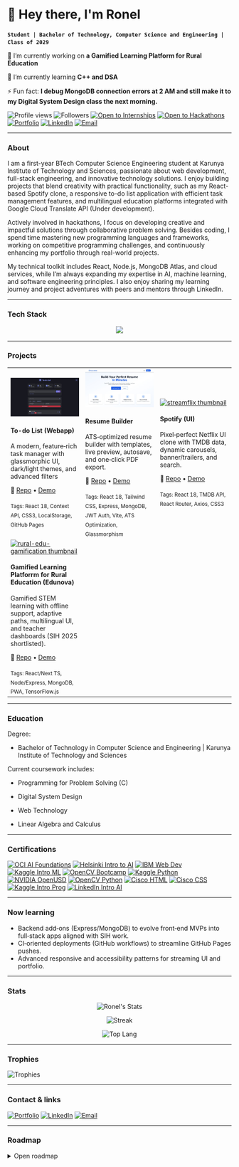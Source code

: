 # 👋 Hey there, I'm Ronel
**`Student | Bachelor of Technology, Computer Science and Engineering | Class of 2029`**

🔭 I’m currently working on **a Gamified Learning Platform for Rural Education**

🌱 I’m currently learning **C++ and DSA**

⚡ Fun fact: **I debug MongoDB connection errors at 2 AM and still make it to my Digital System Design class the next morning.**

<!-- Top badges: metrics + quick actions -->
![Profile views](https://komarev.com/ghpvc/?username=Rm1338&style=flat-square&color=blue)
![Followers](https://img.shields.io/github/followers/RM1338?style=flat-square&logo=github)
[![Open to Internships](https://img.shields.io/badge/Open_to-Internships-2ea44f?style=flat-square)]()
[![Open to Hackathons](https://img.shields.io/badge/Open_to-Hackathons-8a2be2?style=flat-square)]()
[![Portfolio](https://img.shields.io/badge/Portfolio-rm1338.github.io-000?style=flat-square&logo=github&logoColor=white)]()
[![LinkedIn](https://img.shields.io/badge/LinkedIn-ronelm-0A66C2?style=flat-square&logo=linkedin&logoColor=white)](https://www.linkedin.com/in/ronelm/)
[![Email](https://img.shields.io/badge/Email-rma80070%40gmail.com-EA4335?style=flat-square&logo=gmail&logoColor=white)](mailto:rma80070@gmail.com)

---

### About
I am a first-year BTech Computer Science Engineering student at Karunya Institute of Technology and Sciences, passionate about web development, full-stack engineering, and innovative technology solutions. I enjoy building projects that blend creativity with practical functionality, such as my React-based Spotify clone, a responsive to-do list application with efficient task management features, and multilingual education platforms integrated with Google Cloud Translate API (Under development).

Actively involved in hackathons, I focus on developing creative and impactful solutions through collaborative problem solving. Besides coding, I spend time mastering new programming languages and frameworks, working on competitive programming challenges, and continuously enhancing my portfolio through real-world projects.

My technical toolkit includes React, Node.js, MongoDB Atlas, and cloud services, while I’m always expanding my expertise in AI, machine learning, and software engineering principles. I also enjoy sharing my learning journey and project adventures with peers and mentors through LinkedIn.

---

### Tech Stack
<p align="center">
  <a href="https://skillicons.dev">
    <img src="https://skillicons.dev/icons?i=python,js,html,css,c,react,npm,opencv,nodejs,express,mongodb,mysql,git,github,matlab" />
  </a>
</p>

---

### Projects

<table>
  <tr>
    <td width="33%">
      <a href="https://RM1338.github.io/todo-app">
        <img src="https://github.com/RM1338/RM1338/blob/main/To-do_List.jpg?raw=true" alt="todo-app thumbnail" width="100%">
      </a>
      <h4>To-do List (Webapp)</h4>
      <p>A modern, feature‑rich task manager with glassmorphic UI, dark/light themes, and advanced filters</p>
      <p>🔗 <a href="https://github.com/RM1338/todo-app.git">Repo</a> • <a href="https://RM1338.github.io/todo-app">Demo</a></p>
      <sub>Tags: React 18, Context API, CSS3, LocalStorage, GitHub Pages</sub>
    </td>
    <td width="33%">
      <a href="https://resume-builder-pro.vercel.app">
        <img src="https://github.com/RM1338/RM1338/blob/main/resume-builder_thumbnail.jpg?raw=true" alt="resume-builder thumbnail" width="100%">
      </a>
      <h4>Resume Builder</h4>
      <p>ATS‑optimized resume builder with templates, live preview, autosave, and one‑click PDF export.</p>
      <p>🔗 <a href="https://github.com/RM1338/resume-builder">Repo</a> • <a href="https://resume-builder-pro.vercel.app">Demo</a></p>
      <sub>Tags: React 18, Tailwind CSS, Express, MongoDB, JWT Auth, Vite, ATS Optimization, Glassmorphism</sub>
    </td>
    <td width="33%">
      <a href="">
        <img src="./assets/streamflix.png" alt="streamflix thumbnail" width="100%">
      </a>
      <h4>Spotify (UI)</h4>
      <p>Pixel‑perfect Netflix UI clone with TMDB data, dynamic carousels, banner/trailers, and search.</p>
      <p>🔗 <a href="https://github.com/Rm1338/streamflix">Repo</a> • <a href="">Demo</a></p>
      <sub>Tags: React 18, TMDB API, React Router, Axios, CSS3</sub>
    </td>
  </tr>
  <tr>
    <td width="33%">
      <a href="">
        <img src="./assets/rural-edu.png" alt="rural-edu-gamification thumbnail" width="100%">
      </a>
      <h4>Gamified Learning Platforrm for Rural Education (Edunova)</h4>
      <p>Gamified STEM learning with offline support, adaptive paths, multilingual UI, and teacher dashboards (SIH 2025 shortlisted).</p>
      <p>🔗 <a href="">Repo</a> • <a href="">Demo</a></p>
      <sub>Tags: React/Next TS, Node/Express, MongoDB, PWA, TensorFlow.js</sub>
    </td>
    <td width="33%"><!-- slot available --></td>
    <td width="33%"><!-- slot available --></td>
  </tr>
</table>

---

### Education
Degree:

- Bachelor of Technology in Computer Science and Engineering | Karunya Institute of Technology and Sciences

Current coursework includes:

- Programming for Problem Solving (C)

- Digital System Design

- Web Technology
  
- Linear Algebra and Calculus

---

### Certifications
[![OCI AI Foundations](https://img.shields.io/badge/Oracle-AI_Associate-F80000?style=flat-square&logo=oracle&logoColor=white)](https://github.com/RM1338/RM1338/blob/main/oracle.jpg?raw=true)
[![Helsinki Intro to AI](https://img.shields.io/badge/University_of_Helsinki-Intro_to_AI-0072C6?style=flat-square)](https://github.com/RM1338/RM1338/blob/main/Introduction%20to%20AI.png?raw=true)
[![IBM Web Dev](https://img.shields.io/badge/IBM-Web_Development-054ADA?style=flat-square&logo=ibm&logoColor=white)](#)
[![Kaggle Intro ML](https://img.shields.io/badge/Kaggle-Intro_to_ML-20BEFF?style=flat-square&logo=kaggle&logoColor=white)](https://github.com/RM1338/RM1338/blob/main/Intro%20to%20Machine%20Learning.png?raw=true)
[![OpenCV Bootcamp](https://img.shields.io/badge/OpenCV-Bootcamp-5C3EE8?style=flat-square&logo=opencv&logoColor=white)](https://github.com/RM1338/RM1338/blob/main/opencv-bootcamp.jpg?raw=true)
[![Kaggle Python](https://img.shields.io/badge/Kaggle-Python-20BEFF?style=flat-square&logo=kaggle&logoColor=white)](https://github.com/RM1338/RM1338/blob/main/Python.png?raw=true)
[![NVIDIA OpenUSD](https://img.shields.io/badge/NVIDIA-OpenUSD-76B900?style=flat-square&logo=nvidia&logoColor=white)](#)
[![OpenCV Python](https://img.shields.io/badge/OpenCV-Python_for_Beginners-5C3EE8?style=flat-square&logo=opencv&logoColor=white)](https://github.com/RM1338/RM1338/blob/main/opencv-python.jpg?raw=true)
[![Cisco HTML](https://img.shields.io/badge/Cisco-HTML_Essentials-1BA0D7?style=flat-square&logo=cisco&logoColor=white)](https://github.com/RM1338/RM1338/blob/main/html-essentials.jpg?raw=true)
[![Cisco CSS](https://img.shields.io/badge/Cisco-CSS_Essentials-1BA0D7?style=flat-square&logo=cisco&logoColor=white)](https://github.com/RM1338/RM1338/blob/main/css-essentials.jpg?raw=true)
[![Kaggle Intro Prog](https://img.shields.io/badge/Kaggle-Intro_to_Programming-20BEFF?style=flat-square&logo=kaggle&logoColor=white)](https://github.com/RM1338/RM1338/blob/main/Intro%20to%20Programming.png?raw=true)
[![LinkedIn Intro AI](https://img.shields.io/badge/LinkedIn-Intro_to_AI-0A66C2?style=flat-square&logo=linkedin&logoColor=white)](#)

---

### Now learning
- Backend add‑ons (Express/MongoDB) to evolve front‑end MVPs into full‑stack apps aligned with SIH work.  
- CI‑oriented deployments (GitHub workflows) to streamline GitHub Pages pushes.  
- Advanced responsive and accessibility patterns for streaming UI and portfolio.

---

### Stats
<p align="center"> <img src="https://github-readme-stats.vercel.app/api?username=RM1338&show_icons=true&theme=radical" alt="Ronel's Stats" /> </p> <p align="center"> </p>
<p align="center"> <img src="https://github-readme-streak-stats.herokuapp.com/?user=RM1338&theme=radical&hide_border=false" alt="Streak" /> </p> <p align="center"> </p>
<p align="center"> <img src="https://github-readme-stats.vercel.app/api/top-langs/?username=RM1338&theme=radical&hide_border=false&include_all_commits=false&count_private=false&layout=compact" alt="Top Lang" /> </p> <p align="center"> </p>

---

### Trophies

![Trophies](https://github-profile-trophy.vercel.app/?username=RM1338&theme=onedark)

---

### Contact & links
[![Portfolio](https://img.shields.io/badge/Portfolio-rm1338.github.io-000?style=flat-square&logo=github&logoColor=white)](https://rm1338.github.io/)
[![LinkedIn](https://img.shields.io/badge/LinkedIn-ronelm-0A66C2?style=flat-square&logo=linkedin&logoColor=white)](https://www.linkedin.com/in/ronelm/)
[![Email](https://img.shields.io/badge/Email-rma80070%40gmail.com-EA4335?style=flat-square&logo=gmail&logoColor=white)](mailto:rma80070@gmail.com)

---

### Roadmap
<details>
  <summary>Open roadmap</summary>

- rural‑edu‑gamification: ship public demo after SIH Grand Finale; finalize multilingual assets and offline analytics.  
- cv‑craft: refine ATS templates, improve PDF fidelity, add section drag‑and‑drop polish and LinkedIn import wizard.  
- streamflix: deploy GitHub Pages, add search improvements and trailer modal accessibility refinements.  

</details>
